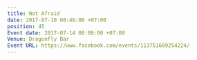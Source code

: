```yaml
---
title: Not Afraid
date: 2017-07-10 08:46:00 +07:00
position: 45
Event date: 2017-07-14 00:00:00 +07:00
Venue: Dragonfly Bar
Event URL: https://www.facebook.com/events/113751669254224/
---
```


